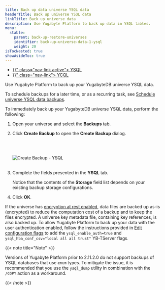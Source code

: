 ```yaml
---
title: Back up data universe YSQL data
headerTitle: Back up universe YSQL data
linkTitle: Back up universe data
description: Use Yugabyte Platform to back up data in YSQL tables.
menu:
  stable:
    parent: back-up-restore-universes
    identifier: back-up-universe-data-1-ysql
    weight: 20
isTocNested: true
showAsideToc: true
---
```


<ul class="nav nav-tabs-alt nav-tabs-yb">

  <li >
    <a href="{{< relref "./ysql.md" >}}" class="nav-link active">
      <i class="icon-postgres" aria-hidden="true"></i>
      YSQL
    </a>
  </li>

  <li >
    <a href="{{< relref "./ycql.md" >}}" class="nav-link">
      <i class="icon-cassandra" aria-hidden="true"></i>
      YCQL
    </a>
  </li>

</ul>

Use Yugabyte Platform to back up your YugabyteDB universe YSQL data.

To schedule backups for a later time, or as a recurring task, see [Schedule universe YSQL data backups](../../schedule-data-backups/ysql).

To immediately back up your YugabyteDB universe YSQL data, perform the following:

1. Open your universe and select the **Backups** tab.

1. Click **Create Backup** to open the **Create Backup** dialog.

    <br/><br/>

    ![Create Backup - YSQL](/images/yp/create-backup-ysql.png)<br><br>

1. Complete the fields presented in the **YSQL** tab.

    Notice that the contents of the **Storage** field list depends on your existing backup storage configurations.

1. Click **OK**.

If the universe has [encryption at rest enabled](../../../security/enable-encryption-at-rest), data files are backed up as-is (encrypted) to reduce the computation cost of a backup and to keep the files encrypted. A universe key metadata file, containing key references, is also backed up. To allow Yugabyte Platform to back up your data with the user authentication enabled, follow the instructions provided in [Edit configuration flags](../../../manage-deployments/edit-config-flags) to add the `ysql_enable_auth=true` and `ysql_hba_conf_csv="local all all trust"` YB-TServer flags.

{{< note title="Note" >}}

Versions of Yugabyte Platform prior to 2.11.2.0 do not support backups of YSQL databases that use `enum` types. To mitigate the issue, it is recommended that you use the `ysql_dump` utility in combination with the `/COPY` action as a workaround.

{{< /note >}}
<!-- The preceding note should say 2.11.2.0. Careful with search and replace on version numbers! -->
